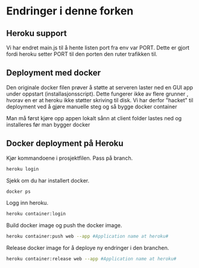 # Endringer i denne forken

## Heroku support

Vi har endret main.js til å hente listen port fra env var PORT. 
Dette er gjort fordi heroku setter PORT til den porten den ruter trafikken til.

## Deployment med docker

Den originale docker filen prøver å støtte at serveren laster 
ned en GUI app under oppstart (installasjonsscript). Dette fungerer ikke av flere grunner
, hvorav en er at heroku ikke støtter skriving til disk. 
Vi har derfor "hacket" til deployment ved å gjøre manuelle steg og så bygge docker container

Man må først kjøre opp appen lokalt sånn at client folder lastes ned og installeres før man bygger docker

## Docker deployment på Heroku
Kjør kommandoene i prosjektfilen. Pass på branch.
```bash
heroku login
```
Sjekk om du har installert docker.
```bash
docker ps
```
Logg inn heroku.
```bash
heroku container:login
```
Build docker image og push the docker image.
```bash
heroku container:push web --app #Application name at heroku#
```
Release docker image for å deploye ny endringer i den branchen.
```bash
heroku container:release web --app #Application name at heroku#
```




